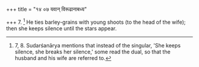+++
title = "१४ ०७ यवान् विरूढानाबध्य"

+++
7. [^2]  He ties barley-grains with young shoots (to the head of the wife); then she keeps silence until the stars appear.


[^2]:  7, 8. Sudarśanārya mentions that instead of the singular, 'She keeps silence, she breaks her silence,' some read the dual, so that the husband and his wife are referred to.
